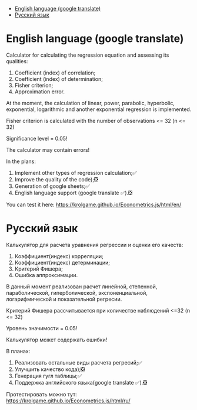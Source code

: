 * [English language (google translate)](#english-language)
* [Русский язык](#русский-язык)

# English language (google translate)

Calculator for calculating the regression equation and assessing its qualities:
1) Coefficient (index) of correlation;
2) Coefficient (index) of determination;
3) Fisher criterion;
5) Approximation error.

At the moment, the calculation of linear, power, parabolic, hyperbolic, exponential, logarithmic and another exponential regression is implemented.

Fisher criterion is calculated with the number of observations <= 32 (n <= 32)

Significance level = 0.05!

The calculator may contain errors!

In the plans:
1) Implement other types of regression calculation;&#9989;
2) Improve the quality of the code);&#10062;
3) Generation of google sheets;&#9989;
4) English language support (google translate &#9989;).&#10062;

You can test it here: https://krolgame.github.io/Econometrics.js/html/en/

# Русский язык

Калькулятор для расчета уравнения регрессии и оценки его качеств:
1) Коэффициент(индекс) корреляции;
2) Коэффициент(индекс) детерминации;
3) Критерий Фишера;
5) Ошибка аппроксимации.

В данный момент реализован расчет линейной, степенной, параболической, гиперболической, экспоненциальной, логарифмической и показательной регресии. 

Критерий Фишера рассчитывается при количестве наблюдений <=32 (n <= 32)

Уровень значимости = 0.05!

Калькулятор может содержать ошибки!

В планах:
1) Реализовать остальные виды расчета регресий;&#9989;
2) Улучшить качество кода);&#10062;
3) Генерация гугл таблицы;&#9989;
4) Поддержка английского языка(google translate &#9989;).&#10062;

Протестировать можно тут: https://krolgame.github.io/Econometrics.js/html/ru/
